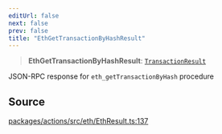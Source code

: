 ```yaml
---
editUrl: false
next: false
prev: false
title: "EthGetTransactionByHashResult"
---
```


> **EthGetTransactionByHashResult**: [`TransactionResult`](/reference/tevm/actions/type-aliases/transactionresult-1/)

JSON-RPC response for `eth_getTransactionByHash` procedure

## Source

[packages/actions/src/eth/EthResult.ts:137](https://github.com/evmts/tevm-monorepo/blob/main/packages/actions/src/eth/EthResult.ts#L137)
